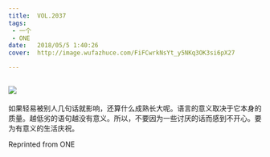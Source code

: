 ```yaml
---
title:	VOL.2037
tags:
 - 一个
 - ONE
date:	2018/05/5 1:40:26
cover:	http://image.wufazhuce.com/FiFCwrkNsYt_y5NKq3OK3si6pX27

---
```

![](http://image.wufazhuce.com/FiFCwrkNsYt_y5NKq3OK3si6pX27)
---

如果轻易被别人几句话就影响，还算什么成熟长大呢。语言的意义取决于它本身的质量。越低劣的语句越没有意义。所以，不要因为一些讨厌的话而感到不开心。要为有意义的生活庆祝。
 
Reprinted from ONE
